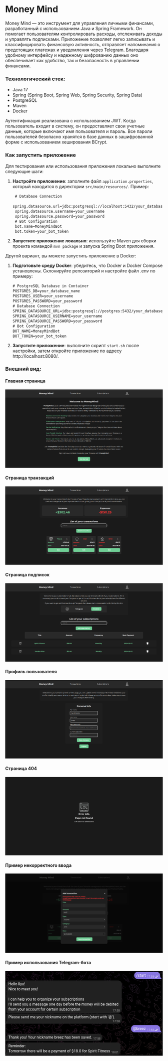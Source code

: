 # Money Mind

Money Mind — это инструмент для управления личными финансами, разработанный с использованием Java и Spring Framework. Он
помогает пользователям контролировать расходы, отслеживать доходы и управлять подписками. Приложение позволяет легко
записывать и классифицировать финансовую активность, отправляет напоминания о предстоящих платежах и уведомления через
Telegram. Благодаря удобному интерфейсу и надежному шифрованию данных оно обеспечивает как удобство, так и безопасность
в управлении финансами.

### Технологический стек:

- Java 17
- Spring (Spring Boot, Spring Web, Spring Security, Spring Data)
- PostgreSQL
- Maven
- Docker

Аутентификация реализована с использованием JWT. Когда пользователь входит в
систему, он предоставляет свои учетные данные, которые включают имя пользователя и пароль. Все пароли пользователей
безопасно хранятся в базе данных в зашифрованной форме с использованием хеширования BCrypt.

### Как запустить приложение

Для тестирования или использования приложения локально выполните следующие шаги:

1. **Настройте приложение**: заполните файл `application.properties`, который находится в директории
   `src/main/resources/`.
   Пример:

   ```properties
    # Database Connection
    spring.datasource.url=jdbc:postgresql://localhost:5432/your_database_name
    spring.datasource.username=your_username
    spring.datasource.password=your_password
    # Bot Configuration
    bot.name=MoneyMindBot
    bot.token=your_bot_token
    ```

2. **Запустите приложение локально**: используйте Maven для сборки проекта командой `mvn package` и запуска Spring Boot
   приложения.

Другой вариант, вы можете запустить приложение в Docker:

1. **Подготовьте среду Docker**: убедитесь, что Docker и Docker Compose установлены. Склонируйте репозиторий и настройте
   файл .env по примеру:

   ```properties
   # PostgreSQL Database in Container
   POSTGRES_DB=your_database_name
   POSTGRES_USER=your_username
   POSTGRES_PASSWORD=your_password
   # Database Connection
   SPRING_DATASOURCE_URL=jdbc:postgresql://postgres:5432/your_database_name
   SPRING_DATASOURCE_USERNAME=your_username
   SPRING_DATASOURCE_PASSWORD=your_password
   # Bot Configuration
   BOT_NAME=MoneyMindBot
   BOT_TOKEN=your_bot_token
   ```

2. **Запустите приложение**: выполните скрипт `start.sh` после настройки, затем откройте приложение по
   адресу http://localhost:8080/.

### Внешний вид:

#### Главная страница

![Main Page](./misc/main_page.png)

#### Страница транзакций

![Transactions Page](./misc/transactions_page.png)

#### Страница подписок

![Subscriptions Page](./misc/subscriptions_page.png)

#### Профиль пользователя

![User Profile](./misc/user_profile.png)

#### Страница 404

![404 Page](./misc/404_page.png)

#### Пример некорректного ввода

![Incorrect Input](./misc/incorrect_input.png)

#### Пример использования Telegram-бота

![Telegram Bot](./misc/telegram_bot.png)